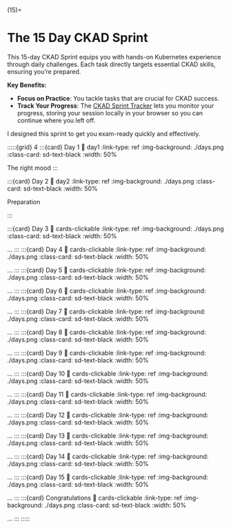 (15)=
# The 15 Day CKAD Sprint

This 15-day CKAD Sprint equips you with hands-on Kubernetes experience through daily challenges. Each task directly targets essential CKAD skills, ensuring you’re prepared.

**Key Benefits:**
- **Focus on Practice**: You tackle tasks that are crucial for CKAD success.
- **Track Your Progress**: The [CKAD Sprint Tracker](#tracker) lets you monitor your progress, storing your session locally in your browser so you can continue where you left off.

I designed this sprint to get you exam-ready quickly and effectively.

:::::{grid} 4
:::{card} Day 1 
:link: day1
:link-type: ref
:img-background: ./days.png
:class-card: sd-text-black
:width: 50%

The right mood
:::

:::{card} Day 2 
:link: day2
:link-type: ref
:img-background: ./days.png
:class-card: sd-text-black
:width: 50%

Preparation

:::

:::{card} Day 3 
:link: cards-clickable
:link-type: ref
:img-background: ./days.png
:class-card: sd-text-black
:width: 50%

...
:::
:::{card} Day 4 
:link: cards-clickable
:link-type: ref
:img-background: ./days.png
:class-card: sd-text-black
:width: 50%

...
:::
:::{card} Day 5 
:link: cards-clickable
:link-type: ref
:img-background: ./days.png
:class-card: sd-text-black
:width: 50%

...
:::
:::{card} Day 6 
:link: cards-clickable
:link-type: ref
:img-background: ./days.png
:class-card: sd-text-black
:width: 50%

...
:::
:::{card} Day 7 
:link: cards-clickable
:link-type: ref
:img-background: ./days.png
:class-card: sd-text-black
:width: 50%

...
:::
:::{card} Day 8 
:link: cards-clickable
:link-type: ref
:img-background: ./days.png
:class-card: sd-text-black
:width: 50%

...
:::
:::{card} Day 9 
:link: cards-clickable
:link-type: ref
:img-background: ./days.png
:class-card: sd-text-black
:width: 50%

...
:::
:::{card} Day 10 
:link: cards-clickable
:link-type: ref
:img-background: ./days.png
:class-card: sd-text-black
:width: 50%

...
:::
:::{card} Day 11 
:link: cards-clickable
:link-type: ref
:img-background: ./days.png
:class-card: sd-text-black
:width: 50%

...
:::
:::{card} Day 12 
:link: cards-clickable
:link-type: ref
:img-background: ./days.png
:class-card: sd-text-black
:width: 50%

...
:::
:::{card} Day 13 
:link: cards-clickable
:link-type: ref
:img-background: ./days.png
:class-card: sd-text-black
:width: 50%

...
:::
:::{card} Day 14 
:link: cards-clickable
:link-type: ref
:img-background: ./days.png
:class-card: sd-text-black
:width: 50%

...
:::
:::{card} Day 15 
:link: cards-clickable
:link-type: ref
:img-background: ./days.png
:class-card: sd-text-black
:width: 50%

...
:::
:::{card} Congratulations 
:link: cards-clickable
:link-type: ref
:img-background: ./days.png
:class-card: sd-text-black
:width: 50%

...
:::
:::::





